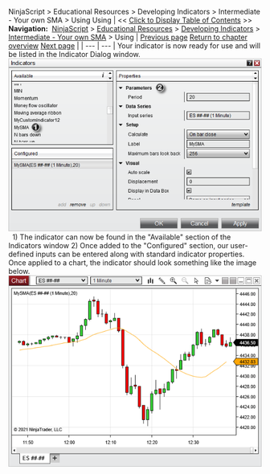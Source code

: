 ﻿
NinjaScript \> Educational Resources \> Developing Indicators \> Intermediate \- Your own SMA \> Using
Using
| \<\< [Click to Display Table of Contents](using3.md) \>\> **Navigation:**     [NinjaScript](ninjascript-1.md) \> [Educational Resources](educational_resources-1.md) \> [Developing Indicators](developing_indicators-1.md) \> [Intermediate \- Your own SMA](intermediate_-_your_own_sma-1.md) \> Using | [Previous page](compiling3-1.md) [Return to chapter overview](intermediate_-_your_own_sma-1.md) [Next page](beginner_-_indicator_on_indica-1.md) |
| --- | --- |
Your indicator is now ready for use and will be listed in the Indicator Dialog window.
 
![YourOwnSMAUsing1](yourownsmausing1.png)
 
1\) The indicator can now be found in the "Available" section of the Indicators window
2\) Once added to the "Configured" section, our user\-defined inputs can be entered along with standard indicator properties.
 
Once applied to a chart, the indicator should look something like the image below.
 
![YourOwnSMAUsing2](yourownsmausing2.png)
